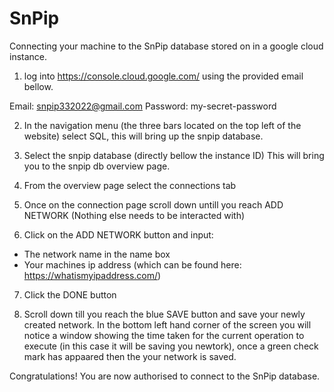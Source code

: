 # SnPip

Connecting your machine to the SnPip database stored on in a google cloud instance.

1. log into https://console.cloud.google.com/ using the provided email bellow.

  Email: snpip332022@gmail.com
  Password: my-secret-password

2. In the navigation menu (the three bars located on the top left of the website) select SQL, this will bring up the snpip database.

3. Select the snpip database (directly bellow the instance ID) This will bring you to the snpip db overview page.

4. From the overview page select the connections tab

5. Once on the connection page scroll down untill you reach ADD NETWORK (Nothing else needs to be interacted with)

6. Click on the ADD NETWORK button and input:
  - The network name in the name box
  - Your machines ip address (which can be found here: https://whatismyipaddress.com/)

7. Click the DONE button

8. Scroll down till you reach the blue SAVE button and save your newly created network. In the bottom left hand corner of the screen you will notice a window
   showing the time taken for the current operation to execute (in this case it will be saving you newtork), once a green check mark has appaared then the your
   network is saved.
   
 Congratulations! You are now authorised to connect to the SnPip database.
